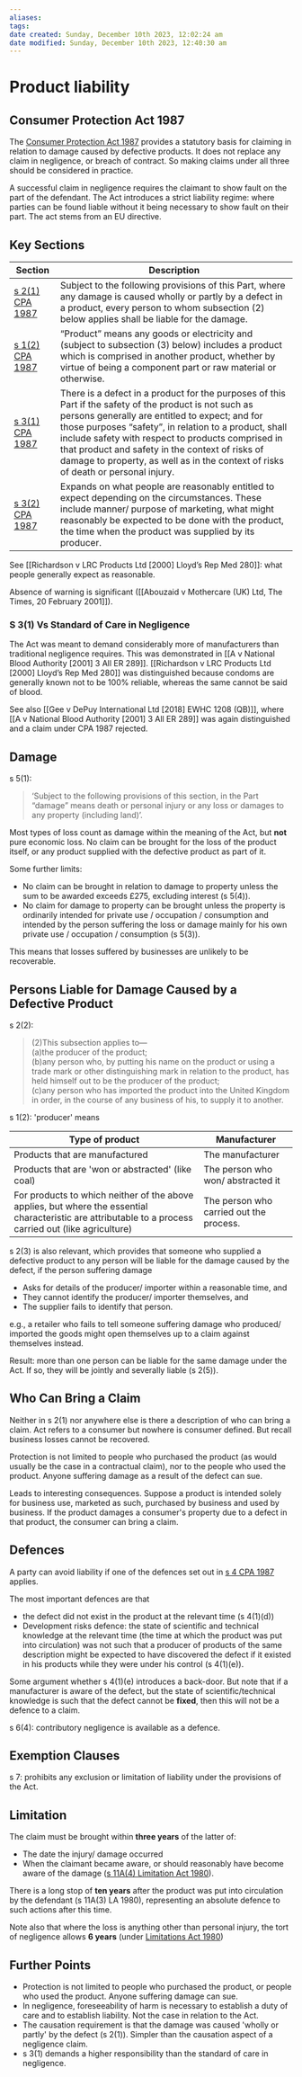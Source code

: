 ```yaml
---
aliases: 
tags: 
date created: Sunday, December 10th 2023, 12:02:24 am
date modified: Sunday, December 10th 2023, 12:40:30 am
---
```


# Product liability

## Consumer Protection Act 1987

The [Consumer Protection Act 1987](https://www.legislation.gov.uk/ukpga/1987/43/contents) provides a statutory basis for claiming in relation to damage caused by defective products. It does not replace any claim in negligence, or breach of contract. So making claims under all three should be considered in practice.

A successful claim in negligence requires the claimant to show fault on the part of the defendant. The Act introduces a strict liability regime: where parties can be found liable without it being necessary to show fault on their part. The act stems from an EU directive.

## Key Sections

Section | Description
---|---
[s 2(1) CPA 1987](https://www.legislation.gov.uk/ukpga/1987/43/section/2) | Subject to the following provisions of this Part, where any damage is caused wholly or partly by a defect in a product, every person to whom subsection (2) below applies shall be liable for the damage.
[s 1(2) CPA 1987](https://www.legislation.gov.uk/ukpga/1987/43/section/1) | “Product” means any goods or electricity and (subject to subsection (3) below) includes a product which is comprised in another product, whether by virtue of being a component part or raw material or otherwise.
[s 3(1) CPA 1987](https://www.legislation.gov.uk/ukpga/1987/43/section/3) | There is a defect in a product for the purposes of this Part if the safety of the product is not such as persons generally are entitled to expect; and for those purposes “safety”, in relation to a product, shall include safety with respect to products comprised in that product and safety in the context of risks of damage to property, as well as in the context of risks of death or personal injury.
[s 3(2) CPA 1987](https://www.legislation.gov.uk/ukpga/1987/43/section/3) | Expands on what people are reasonably entitled to expect depending on the circumstances. These include manner/ purpose of marketing, what might reasonably be expected to be done with the product, the time when the product was supplied by its producer.

See [[Richardson v LRC Products Ltd [2000] Lloyd’s Rep Med 280]]: what people generally expect as reasonable.

Absence of warning is significant ([[Abouzaid v Mothercare (UK) Ltd, The Times, 20 February 2001]]).

### S 3(1) Vs Standard of Care in Negligence

The Act was meant to demand considerably more of manufacturers than traditional negligence requires. This was demonstrated in [[A v National Blood Authority [2001] 3 All ER 289]]. [[Richardson v LRC Products Ltd [2000] Lloyd’s Rep Med 280]] was distinguished because condoms are generally known not to be 100% reliable, whereas the same cannot be said of blood.

See also [[Gee v DePuy International Ltd [2018] EWHC 1208 (QB)]], where [[A v National Blood Authority [2001] 3 All ER 289]] was again distinguished and a claim under CPA 1987 rejected.

## Damage

s 5(1):

> ‘Subject to the following provisions of this section, in the Part “damage” means death or personal injury or any loss or damages to any property (including land)’.

Most types of loss count as damage within the meaning of the Act, but **not** pure economic loss. No claim can be brought for the loss of the product itself, or any product supplied with the defective product as part of it.

Some further limits:

- No claim can be brought in relation to damage to property unless the sum to be awarded exceeds £275, excluding interest (s 5(4)).
- No claim for damage to property can be brought unless the property is ordinarily intended for private use / occupation / consumption and intended by the person suffering the loss or damage mainly for his own private use / occupation / consumption (s 5(3)).

This means that losses suffered by businesses are unlikely to be recoverable.

## Persons Liable for Damage Caused by a Defective Product

s 2(2):

> (2)This subsection applies to—  
> (a)the producer of the product;  
> (b)any person who, by putting his name on the product or using a trade mark or other distinguishing mark in relation to the product, has held himself out to be the producer of the product;  
> (c)any person who has imported the product into the United Kingdom in order, in the course of any business of his, to supply it to another.

s 1(2): 'producer' means

Type of product | Manufacturer
---|---
Products that are manufactured | The manufacturer
Products that are 'won or abstracted' (like coal) | The person who won/ abstracted it
For products to which neither of the above applies, but where the essential characteristic are attributable to a process carried out (like agriculture) | The person who carried out the process.

s 2(3) is also relevant, which provides that someone who supplied a defective product to any person will be liable for the damage caused by the defect, if the person suffering damage

- Asks for details of the producer/ importer within a reasonable time, and
- They cannot identify the producer/ importer themselves, and
- The supplier fails to identify that person.

e.g., a retailer who fails to tell someone suffering damage who produced/ imported the goods might open themselves up to a claim against themselves instead.

Result: more than one person can be liable for the same damage under the Act. If so, they will be jointly and severally liable (s 2(5)).

## Who Can Bring a Claim

Neither in s 2(1) nor anywhere else is there a description of who can bring a claim. Act refers to a consumer but nowhere is consumer defined. But recall business losses cannot be recovered.

Protection is not limited to people who purchased the product (as would usually be the case in a contractual claim), nor to the people who used the product. Anyone suffering damage as a result of the defect can sue.

Leads to interesting consequences. Suppose a product is intended solely for business use, marketed as such, purchased by business and used by business. If the product damages a consumer's property due to a defect in that product, the consumer can bring a claim.

## Defences

A party can avoid liability if one of the defences set out in [s 4 CPA 1987](https://www.legislation.gov.uk/ukpga/1987/43/section/4) applies.

The most important defences are that

- the defect did not exist in the product at the relevant time (s 4(1)(d))
- Development risks defence: the state of scientific and technical knowledge at the relevant time (the time at which the product was put into circulation) was not such that a producer of products of the same description might be expected to have discovered the defect if it existed in his products while they were under his control (s 4(1)(e)).

Some argument whether s 4(1)(e) introduces a back-door. But note that if a manufacturer is aware of the defect, but the state of scientific/technical knowledge is such that the defect cannot be **fixed**, then this will not be a defence to a claim.

s 6(4): contributory negligence is available as a defence.

## Exemption Clauses

s 7: prohibits any exclusion or limitation of liability under the provisions of the Act.

## Limitation

The claim must be brought within **three years** of the latter of:

- The date the injury/ damage occurred
- When the claimant became aware, or should reasonably have become aware of the damage ([s 11A(4) Limitation Act 1980](https://www.legislation.gov.uk/ukpga/1980/58/section/11A)).

There is a long stop of **ten years** after the product was put into circulation by the defendant (s 11A(3) LA 1980), representing an absolute defence to such actions after this time.

Note also that where the loss is anything other than personal injury, the tort of negligence allows **6 years** (under [Limitations Act 1980](https://www.legislation.gov.uk/ukpga/1980/58/contents))

## Further Points

- Protection is not limited to people who purchased the product, or people who used the product. Anyone suffering damage can sue.
- In negligence, foreseeability of harm is necessary to establish a duty of care and to establish liability. Not the case in relation to the Act.
- The causation requirement is that the damage was caused 'wholly or partly' by the defect (s 2(1)). Simpler than the causation aspect of a negligence claim.
- s 3(1) demands a higher responsibility than the standard of care in negligence.
